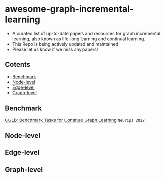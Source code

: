 # awesome-graph-incremental-learning
- A curated list of up-to-date papers and resources for graph incremental learning, also known as life-long learning and continual learning.
- This Repo is being actively updated and maintained
- Please let us know if we miss any papers!

## Cotents
- [Benchmark](#Benchmark)
- [Node-level](#Node-level)
- [Edge-level](#Edge-level)
- [Graph-level](#Graph-level)


## Benchmark

[CGLB: Benchmark Tasks for Continual Graph Learning](https://papers.nips.cc/paper_files/paper/2022/hash/548a41b9cac6f50dccf7e63e9e1b1b9b-Abstract-Datasets_and_Benchmarks.html) ```Neurips 2022```



## Node-level

## Edge-level

## Graph-level
